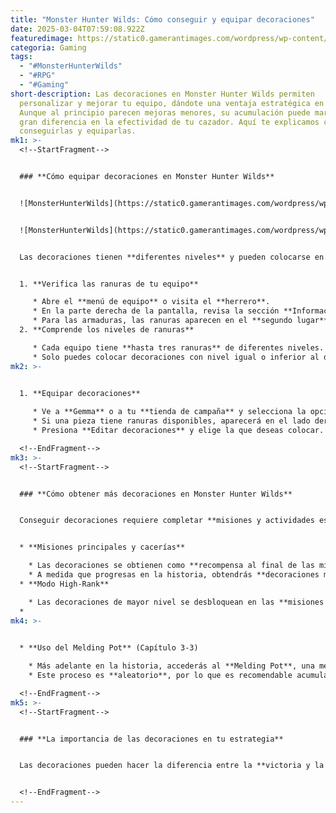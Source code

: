 ```yaml
---
title: "Monster Hunter Wilds: Cómo conseguir y equipar decoraciones"
date: 2025-03-04T07:59:08.922Z
featuredimage: https://static0.gamerantimages.com/wordpress/wp-content/uploads/2025/03/untitled-design-11-7.jpg?q=49&fit=crop&w=1140&h=&dpr=2
categoria: Gaming
tags:
  - "#MonsterHunterWilds"
  - "#RPG"
  - "#Gaming"
short-description: Las decoraciones en Monster Hunter Wilds permiten
  personalizar y mejorar tu equipo, dándote una ventaja estratégica en combate.
  Aunque al principio parecen mejoras menores, su acumulación puede marcar una
  gran diferencia en la efectividad de tu cazador. Aquí te explicamos cómo
  conseguirlas y equiparlas.
mk1: >-
  <!--StartFragment-->


  ### **Cómo equipar decoraciones en Monster Hunter Wilds**


  ![MonsterHunterWilds](https://static0.gamerantimages.com/wordpress/wp-content/uploads/2025/03/1-32.jpg?q=49&fit=crop&w=750&h=422&dpr=2 "MonsterHunterWilds")


  ![MonsterHunterWilds](https://static0.gamerantimages.com/wordpress/wp-content/uploads/2025/03/3-13.jpg?q=49&fit=crop&w=750&h=422&dpr=2 "MonsterHunterWilds")


  Las decoraciones tienen **diferentes niveles** y pueden colocarse en **armaduras y armas** con ranuras disponibles. Para equiparlas, sigue estos pasos:


  1. **Verifica las ranuras de tu equipo**

     * Abre el **menú de equipo** o visita el **herrero**.
     * En la parte derecha de la pantalla, revisa la sección **Información del equipo**.
     * Para las armaduras, las ranuras aparecen en el **segundo lugar** de la lista; para las armas, en el **quinto**.
  2. **Comprende los niveles de ranuras**

     * Cada equipo tiene **hasta tres ranuras** de diferentes niveles.
     * Solo puedes colocar decoraciones con nivel igual o inferior al de la ranura disponible.
mk2: >-
  

  1. **Equipar decoraciones**

     * Ve a **Gemma** o a tu **tienda de campaña** y selecciona la opción **Cambiar equipo**.
     * Si una pieza tiene ranuras disponibles, aparecerá en el lado derecho del nombre del equipo.
     * Presiona **Editar decoraciones** y elige la que deseas colocar.

  <!--EndFragment-->
mk3: >-
  <!--StartFragment-->


  ### **Cómo obtener más decoraciones en Monster Hunter Wilds**


  Conseguir decoraciones requiere completar **misiones y actividades específicas** en el juego. Aquí te explicamos las mejores formas de obtenerlas:


  * **Misiones principales y cacerías**

    * Las decoraciones se obtienen como **recompensa al final de las misiones** y pueden guardarse o venderse.
    * A medida que progresas en la historia, obtendrás **decoraciones más poderosas**.
  * **Modo High-Rank**

    * Las decoraciones de mayor nivel se desbloquean en las **misiones de alto rango**, siendo mucho más efectivas que las de rango bajo.
  *
mk4: >-
  

  * **Uso del Melding Pot** (Capítulo 3-3)

    * Más adelante en la historia, accederás al **Melding Pot**, una mecánica que permite **fusionar decoraciones antiguas** para obtener nuevas.
    * Este proceso es **aleatorio**, por lo que es recomendable acumular decoraciones para mejorar las probabilidades de obtener las que necesitas.

  <!--EndFragment-->
mk5: >-
  <!--StartFragment-->


  ### **La importancia de las decoraciones en tu estrategia**


  Las decoraciones pueden hacer la diferencia entre la **victoria y la derrota**, permitiéndote adaptar tu estilo de juego y mejorar tu cazador. Conocer las mejores formas de obtener y equipar estas mejoras te asegurará una experiencia más efectiva y optimizada en *Monster Hunter Wilds*.


  <!--EndFragment-->
---
```

